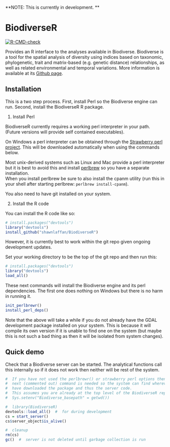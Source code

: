 
<!-- README.md is generated from README.Rmd. Please edit that file -->

**NOTE: This is currently in development. **

# BiodiverseR

<!-- badges: start -->

[![R-CMD-check](https://github.com/shawnlaffan/Biodiverse-R/actions/workflows/R-CMD-check.yaml/badge.svg)](https://github.com/shawnlaffan/Biodiverse-R/actions/workflows/R-CMD-check.yaml)
<!-- badges: end -->

Provides an R interface to the analyses available in Biodiverse.
Biodiverse is a tool for the spatial analysis of diversity using indices
based on taxonomic, phylogenetic, trait and matrix-based (e.g. genetic
distance) relationships, as well as related environmental and temporal
variations. More information is available at its [Github
page](https://github.com/shawnlaffan/biodiverse).

## Installation

This is a two step process. First, install Perl so the Biodiverse engine
can run. Second, install the BiodiverseR R package.

1.  Install Perl

BiodiverseR currently requires a working perl interpreter in your path.
(Future versions will provide self contained executables).

On Windows a perl interpreter can be obtained through the [Strawberry
perl project](https://strawberryperl.com/releases.html). This will be
downloaded automatically when using the commands below.

Most unix-derived systems such as Linux and Mac provide a perl
interpreter but it is best to avoid this and install
[perlbrew](https://perlbrew.pl/Installation.html) so you have a separate
installation.  
When you install perlbrew be sure to also install the cpanm utility (run
this in your shell after starting perlbrew: `perlbrew install-cpanm`).

You also need to have git installed on your system.

2.  Install the R code

You can install the R code like so:

``` r
# install.packages("devtools")
library("devtools")
install_github("shawnlaffan/BiodiverseR")
```

However, it is currently best to work within the git repo given ongoing
development updates.

Set your working directory to be the top of the git repo and then run
this:

``` r
# install.packages("devtools")
library("devtools")
load_all()
```

These next commands will install the Biodiverse engine and its perl
dependencies. The first one does nothing on Windows but there is no harm
in running it.

``` r
init_perlbrewr()
install_perl_deps()
```

Note that the above will take a while if you do not already have the
GDAL development package installed on your system. This is because it
will compile its own version if it is unable to find one on the system
(but maybe this is not such a bad thing as then it will be isolated from
system changes).

## Quick demo

Check that a Biodiverse server can be started. The analytical functions
call this internally so if it does not work then neither will be rest of
the system.

``` r
#  If you have not used the perlbrewr() or strawberry perl options then this 
#  next (commented out) command is needed so the system can find wherever you 
#  have downloaded the package and thus the server code. 
#  This assumes you are already at the top level of the BiodiverseR repository.  
#  Sys.setenv("Biodiverse_basepath" = getwd())

#  library(BiodiverseR)
devtools::load_all()  #  for during development 
cs = start_server()
cs$server_object$is_alive()

#  cleanup
rm(cs)
gc()  #  server is not deleted until garbage collection is run
```
